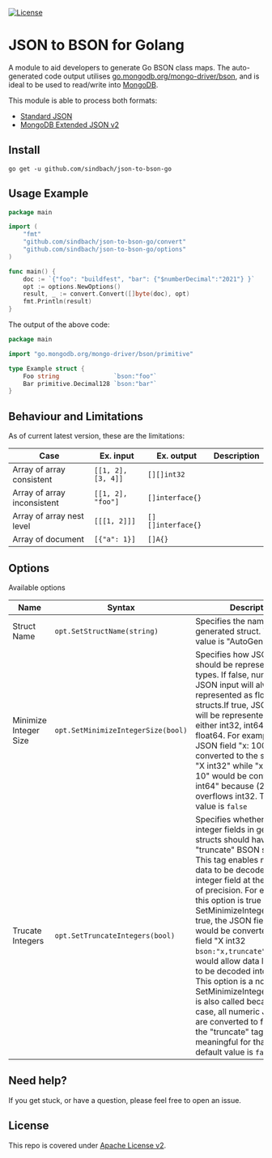 [![License](https://img.shields.io/badge/License-Apache%202.0-blue.svg)](https://opensource.org/licenses/Apache-2.0)


# JSON to BSON for Golang

A module to aid developers to generate Go BSON class maps. The auto-generated code output utilises [go.mongodb.org/mongo-driver/bson](https://pkg.go.dev/go.mongodb.org/mongo-driver/bson), and is ideal to be used to read/write into [MongoDB](https://www.mongodb.com/).

This module is able to process both formats: 

* [Standard JSON](https://www.json.org/json-en.html)
* [MongoDB Extended JSON v2](https://docs.mongodb.com/manual/reference/mongodb-extended-json/)

## Install 

```
go get -u github.com/sindbach/json-to-bson-go
```

## Usage Example 

```go
package main

import (
    "fmt"
    "github.com/sindbach/json-to-bson-go/convert"
    "github.com/sindbach/json-to-bson-go/options"
)

func main() {
    doc := `{"foo": "buildfest", "bar": {"$numberDecimal":"2021"} }`
    opt := options.NewOptions()
    result, _ := convert.Convert([]byte(doc), opt)
    fmt.Println(result)
}
```

The output of the above code: 

```go
package main

import "go.mongodb.org/mongo-driver/bson/primitive"

type Example struct {
    Foo string               `bson:"foo"`
    Bar primitive.Decimal128 `bson:"bar"`
}
```

## Behaviour and Limitations

As of current latest version, these are the limitations: 


| Case           | Ex. input        | Ex. output        | Description        
|----------------|------------------|-------------------| ---------------|
| Array of array consistent| `[[1, 2], [3, 4]]` | `[][]int32`
| Array of array inconsistent | `[[1, 2], "foo"]` | `[]interface{}`
| Array of array nest level | `[[[1, 2]]]`      | `[][]interface{}`   | 
| Array of document | `[{"a": 1}]` | `[]A{}`

## Options 

Available options

| Name             | Syntax      | Description   
| ----------------------- | ---------------- | ---------------- |
| Struct Name             | `opt.SetStructName(string)` | Specifies the name of the generated struct. The default value is "AutoGenerated".
| Minimize Integer Size   | `opt.SetMinimizeIntegerSize(bool)` | Specifies how JSON numbers should be represented in Go types. If false, numbers in JSON input will always be represented as float64 in structs.If true, JSON numbers will be represented using either int32, int64, float32, or float64. For example, the JSON field "x: 100" would be converted to the struct field "X int32" while "x: 2^32 + 10" would be converted to "X int64" because (2^32 + 10) overflows int32. The default value is `false`
| Trucate Integers        | `opt.SetTruncateIntegers(bool)` | Specifies whether or not integer fields in generated structs should have the "truncate" BSON struct tag. This tag enables non-integer data to be decoded into the integer field at the risk of loss of precision. For example, if this option is true and SetMinimizeIntegerSize is true, the JSON field "x: 1.0" would be converted to struct field "X int32 `bson:"x,truncate"`", which would allow data like "x: 5.4" to be decoded into the struct. This option is a no-op if SetMinimizeIntegerSize(false) is also called because in that case, all numeric JSON fields are converted to float64 and the "truncate" tag is not meaningful for that type. The default value is `false`.


## Need help?
If you get stuck, or have a question, please feel free to open an issue.

## License

This repo is covered under [Apache License v2](LICENSE). 
